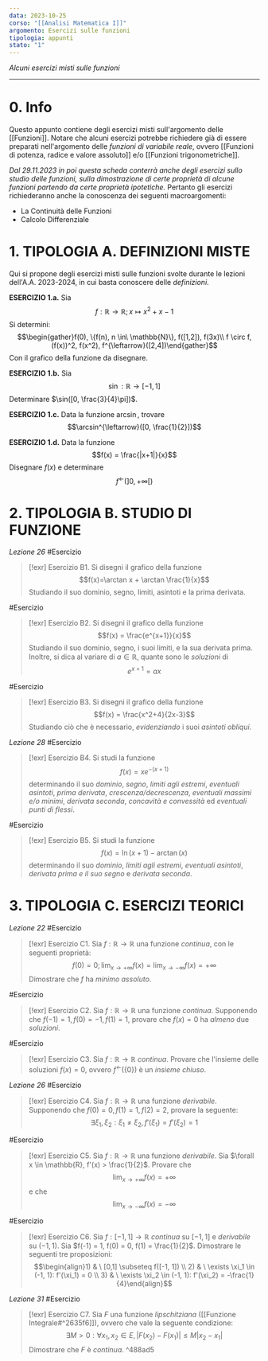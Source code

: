 ```yaml
---
data: 2023-10-25
corso: "[[Analisi Matematica I]]"
argomento: Esercizi sulle funzioni
tipologia: appunti
stato: "1"
---
```

*Alcuni esercizi misti sulle funzioni*
- - -
# 0. Info
Questo appunto contiene degli esercizi misti sull'argomento delle [[Funzioni]]. Notare che alcuni esercizi potrebbe richiedere già di essere preparati nell'argomento delle *funzioni di variabile reale*, ovvero [[Funzioni di potenza, radice e valore assoluto]] e/o [[Funzioni trigonometriche]].

*Dal 29.11.2023 in poi questa scheda conterrà anche degli esercizi sullo studio delle funzioni, sulla dimostrazione di certe proprietà di alcune funzioni partendo da certe proprietà ipotetiche.*
Pertanto gli esercizi richiederanno anche la conoscenza dei seguenti macroargomenti:
- La Continuità delle Funzioni
- Calcolo Differenziale
# 1. TIPOLOGIA A. DEFINIZIONI MISTE
Qui si propone degli esercizi misti sulle funzioni svolte durante le lezioni dell'A.A. 2023-2024, in cui basta conoscere delle *definizioni*.

**ESERCIZIO 1.a.** Sia $$f: \mathbb{R} \longrightarrow \mathbb{R}; x \mapsto x^2+x-1$$Si determini: $$\begin{gather}f(0), \{f(n), n \in\ \mathbb{N}\}, f([1,2]), f(3x)\\ f \circ f, (f(x))^2, f(x^2), f^{\leftarrow}([2,4])\end{gather}$$Con il grafico della funzione da disegnare.

**ESERCIZIO 1.b.** Sia $$\sin: \mathbb{R} \longrightarrow [-1, 1]$$Determinare $\sin([0, \frac{3}{4}\pi])$.

**ESERCIZIO 1.c.** Data la funzione $\arcsin$, trovare $$\arcsin^{\leftarrow}([0, \frac{1}{2}])$$

**ESERCIZIO 1.d.** Data la funzione $$f(x) = \frac{|x+1|}{x}$$Disegnare $f(x)$ e determinare $$f^{\leftarrow}(]0, +\infty[)$$
# 2. TIPOLOGIA B. STUDIO DI FUNZIONE
*Lezione 26*
#Esercizio 
> [!exr] Esercizio B1.
> Si disegni il grafico della funzione
> $$f(x)=\arctan x + \arctan \frac{1}{x}$$
> Studiando il suo dominio, segno, limiti, asintoti e la prima derivata.

#Esercizio 
> [!exr] Esercizio B2.
> Si disegni il grafico della funzione
> $$f(x) = \frac{e^{x+1}}{x}$$
> Studiando il suo dominio, segno, i suoi limiti, e la sua derivata prima.
> Inoltre, si dica al variare di $a \in \mathbb{R}$, quante sono le *soluzioni* di
> $$e^{x+1}=ax$$

#Esercizio 
> [!exr] Esercizio B3.
> Si disegni il grafico della funzione
> $$f(x) = \frac{x^2+4}{2x-3}$$
> Studiando ciò che è necessario, *evidenziando* i suoi *asintoti obliqui*.

*Lezione 28*
#Esercizio 
> [!exr] Esercizio B4.
> Si studi la funzione
> $$f(x) = xe^{-(x+1)}$$
> determinando il suo *dominio*, *segno*, *limiti agli estremi*, *eventuali asintoti*, *prima derivata*, *crescenza/decrescenza*, *eventuali massimi e/o minimi*, *derivata seconda*, *concavità e convessità* ed *eventuali punti di flessi*.

#Esercizio 
> [!exr] Esercizio B5.
> Si studi la funzione
> $$f(x) = \ln(x+1) - \arctan(x)$$
> determinando il suo *dominio*, *limiti agli estremi*, *eventuali asintoti*, *derivata prima e il suo segno* e *derivata seconda*.
# 3. TIPOLOGIA C. ESERCIZI TEORICI
*Lezione 22*
#Esercizio 
> [!exr] Esercizio C1.
> Sia $f: \mathbb{R} \longrightarrow \mathbb{R}$ una funzione *continua*, con le seguenti proprietà:
> $$f(0)=0; \lim_{x \to +\infty}f(x) = \lim_{x \to -\infty}f(x) = +\infty $$
> Dimostrare che $f$ ha *minimo assoluto*.

#Esercizio 
> [!exr] Esercizio C2.
> Sia $f: \mathbb{R} \longrightarrow \mathbb{R}$ una funzione *continua*.
> Supponendo che $f(-1)=1, f(0)=-1, f(1)=1$, provare che $f(x)=0$ ha *almeno* due *soluzioni*.

#Esercizio 
> [!exr] Esercizio C3.
> Sia $f: \mathbb{R} \longrightarrow \mathbb{R}$ *continua*.
> Provare che l'insieme delle soluzioni $f(x)=0$, ovvero $f^{\leftarrow}(\{0\})$ è un *insieme chiuso*.

*Lezione 26*
#Esercizio 
> [!exr] Esercizio C4.
> Sia $f: \mathbb{R} \longrightarrow \mathbb{R}$ una funzione *derivabile*.
> Supponendo che $f(0)=0, f(1)=1, f(2)=2$, provare la seguente:
> $$\exists \xi_1, \xi_2: \xi_1 \neq \xi_2, f'(\xi_1) = f'(\xi_2) = 1$$

#Esercizio 
> [!exr] Esercizio C5.
> Sia $f: \mathbb{R} \longrightarrow \mathbb{R}$ una funzione *derivabile*.
> Sia $\forall x \in \mathbb{R}, f'(x) > \frac{1}{2}$.
> Provare che
> $$\lim_{x \to +\infty}f(x) = +\infty$$
> e che
> $$\lim_{x \to -\infty}f(x) = -\infty$$

#Esercizio 
> [!exr] Esercizio C6.
> Sia $f: [-1, 1] \longrightarrow \mathbb{R}$ *continua* su $[-1, 1]$ e *derivabile* su $(-1, 1)$.
> Sia $f(-1) = 1, f(0) = 0, f(1) = \frac{1}{2}$.
> Dimostrare le seguenti tre proposizioni:
> $$\begin{align}1) & \ [0,1] \subseteq f([-1, 1]) \\ 2) & \ \exists \xi_1 \in (-1, 1): f'(\xi_1) = 0 \\ 3) & \ \exists \xi_2 \in (-1, 1): f'(\xi_2) = -\frac{1}{4}\end{align}$$
> 

*Lezione 31*
#Esercizio 
> [!exr] Esercizio C7.
> Sia $F$ una funzione *lipschitziana* ([[Funzione Integrale#^2635f6]]), ovvero che vale la seguente condizione:
> $$\exists M>0: \forall x_1, x_2 \in E, |F(x_2)-F(x_1)| \leq M|x_2 - x_1|$$
> Dimostrare che $F$ è *continua*.
^488ad5

